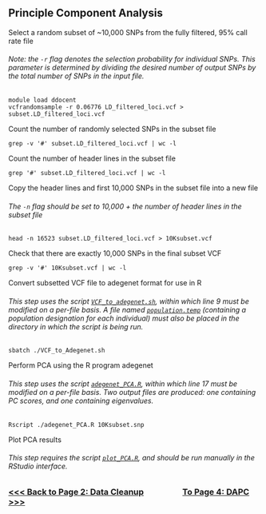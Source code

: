 ## Principle Component Analysis
Select a random subset of ~10,000 SNPs from the fully filtered, 95% call rate file
###### Note: the `-r` flag denotes the selection probability for individual SNPs. This parameter is determined by dividing the desired number of output SNPs by the total number of SNPs in the input file.
```
module load ddocent
vcfrandomsample -r 0.06776 LD_filtered_loci.vcf > subset.LD_filtered_loci.vcf
```
Count the number of randomly selected SNPs in the subset file
```
grep -v '#' subset.LD_filtered_loci.vcf | wc -l
```
Count the number of header lines in the subset file
```
grep '#' subset.LD_filtered_loci.vcf | wc -l
```
Copy the header lines and first 10,000 SNPs in the subset file into a new file
###### The `-n` flag should be set to 10,000 + the number of header lines in the subset file
```
head -n 16523 subset.LD_filtered_loci.vcf > 10Ksubset.vcf
```
Check that there are exactly 10,000 SNPs in the final subset VCF
```
grep -v '#' 10Ksubset.vcf | wc -l
```
Convert subsetted VCF file to adegenet format for use in R
###### This step uses the script [`VCF_to_adegenet.sh`](https://github.com/tylerdevos/green_anole_hybridization/blob/main/script/VCF_to_adegenet.sh), within which line 9 must be modified on a per-file basis. A file named [`population.temp`](https://github.com/tylerdevos/green_anole_hybridization/blob/main/other_files/population.temp) (containing a population designation for each individual) must also be placed in the directory in which the script is being run.
```
sbatch ./VCF_to_Adegenet.sh
```
Perform PCA using the R program adegenet
###### This step uses the script [`adegenet_PCA.R`](https://github.com/tylerdevos/green_anole_hybridization/blob/main/script/adegenet_PCA.R), within which line 17 must be modified on a per-file basis. Two output files are produced: one containing PC scores, and one containing eigenvalues.
```
Rscript ./adegenet_PCA.R 10Ksubset.snp
```
Plot PCA results
###### This step requires the script [`plot_PCA.R`](https://github.com/tylerdevos/green_anole_hybridization/blob/main/script/plot_PCA.R), and should be run manually in the RStudio interface.


 ### [<<< Back to Page 2: Data Cleanup](https://github.com/tylerdevos/green_anole_hybridization/blob/main/2_data_cleanup.md)                    [To Page 4: DAPC >>>](https://github.com/tylerdevos/green_anole_hybridization/blob/main/4_DAPC.md)
